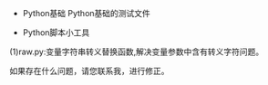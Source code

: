 - Python基础
Python基础的测试文件

- Python脚本小工具

(1)raw.py:变量字符串转义替换函数,解决变量参数中含有转义字符问题。








如果存在什么问题，请您联系我，进行修正。
